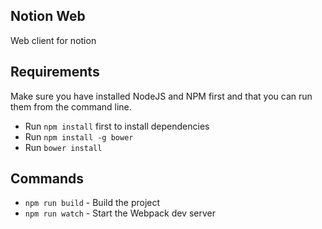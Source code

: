 ## Notion Web
Web client for notion

## Requirements
Make sure you have installed NodeJS and NPM first and that you can run them from the command line.
* Run `npm install` first to install dependencies
* Run `npm install -g bower`
* Run `bower install`

## Commands
* `npm run build` - Build the project
* `npm run watch` - Start the Webpack dev server
